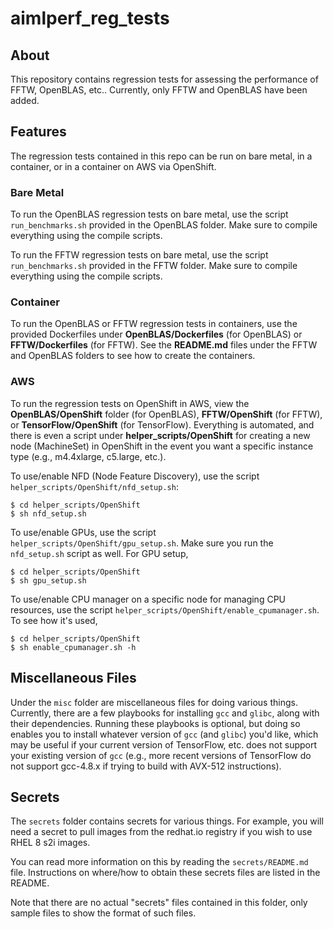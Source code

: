 # aimlperf_reg_tests

## About

This repository contains regression tests for assessing the performance of FFTW, OpenBLAS, etc.. Currently, only FFTW and OpenBLAS have been added.

## Features

The regression tests contained in this repo can be run on bare metal, in a container, or in a container on AWS via OpenShift.

### Bare Metal

To run the OpenBLAS regression tests on bare metal, use the script `run_benchmarks.sh` provided in the OpenBLAS folder. Make sure to compile everything using the compile scripts.

To run the FFTW regression tests on bare metal, use the script `run_benchmarks.sh` provided in the FFTW folder. Make sure to compile everything using the compile scripts.

### Container

To run the OpenBLAS or FFTW regression tests in containers, use the provided Dockerfiles under **OpenBLAS/Dockerfiles** (for OpenBLAS) or **FFTW/Dockerfiles** (for FFTW). See the **README.md** files under the FFTW and OpenBLAS folders to see how to create the containers.

### AWS

To run the regression tests on OpenShift in AWS, view the **OpenBLAS/OpenShift** folder (for OpenBLAS),  **FFTW/OpenShift** (for FFTW), or **TensorFlow/OpenShift** (for TensorFlow). Everything is automated, and there is even a script under **helper\_scripts/OpenShift** for creating a new node (MachineSet) in OpenShift in the event you want a specific instance type (e.g., m4.4xlarge, c5.large, etc.).

To use/enable NFD (Node Feature Discovery), use the script `helper_scripts/OpenShift/nfd_setup.sh`:

```
$ cd helper_scripts/OpenShift
$ sh nfd_setup.sh
```

To use/enable GPUs, use the script `helper_scripts/OpenShift/gpu_setup.sh`. Make sure you run the `nfd_setup.sh` script as well. For GPU setup,

```
$ cd helper_scripts/OpenShift
$ sh gpu_setup.sh
```

To use/enable CPU manager on a specific node for managing CPU resources, use the script `helper_scripts/OpenShift/enable_cpumanager.sh`. To see how it's used,

```
$ cd helper_scripts/OpenShift
$ sh enable_cpumanager.sh -h
```

## Miscellaneous Files

Under the `misc` folder are miscellaneous files for doing various things. Currently, there are a few playbooks for installing `gcc` and `glibc`, along with their dependencies. Running these playbooks is optional, but doing so enables you to install whatever version of `gcc` (and `glibc`) you'd like, which may be useful if your current version of TensorFlow, etc. does not support your existing version of `gcc` (e.g., more recent versions of TensorFlow do not support gcc-4.8.x if trying to build with AVX-512 instructions).

## Secrets

The `secrets` folder contains secrets for various things. For example, you will need a secret to pull images from the redhat.io registry if you wish to use RHEL 8 s2i images.

You can read more information on this by reading the `secrets/README.md` file. Instructions on where/how to obtain these secrets files are listed in the README.

Note that there are no actual "secrets" files contained in this folder, only sample files to show the format of such files.
